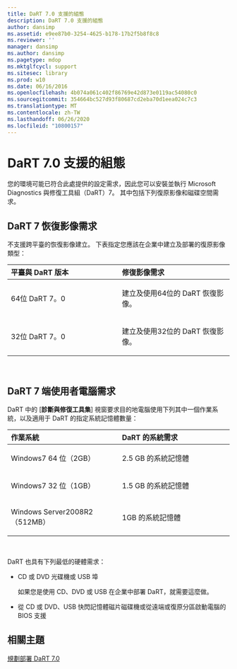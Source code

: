 ```yaml
---
title: DaRT 7.0 支援的組態
description: DaRT 7.0 支援的組態
author: dansimp
ms.assetid: e9ee87b0-3254-4625-b178-17b2f5b8f8c8
ms.reviewer: ''
manager: dansimp
ms.author: dansimp
ms.pagetype: mdop
ms.mktglfcycl: support
ms.sitesec: library
ms.prod: w10
ms.date: 06/16/2016
ms.openlocfilehash: 4b074a061c402f86769e42d873e0119ac54080c0
ms.sourcegitcommit: 354664bc527d93f80687cd2eba70d1eea024c7c3
ms.translationtype: MT
ms.contentlocale: zh-TW
ms.lasthandoff: 06/26/2020
ms.locfileid: "10800157"
---
```

# DaRT 7.0 支援的組態


您的環境可能已符合此處提供的設定需求，因此您可以安裝並執行 Microsoft Diagnostics 與修復工具組（DaRT）7。 其中包括下列復原影像和磁碟空間需求。

## DaRT 7 恢復影像需求


不支援跨平臺的恢復影像建立。 下表指定您應該在企業中建立及部署的復原影像類型：

<table>
<colgroup>
<col width="50%" />
<col width="50%" />
</colgroup>
<thead>
<tr class="header">
<th align="left">平臺與 DaRT 版本</th>
<th align="left">修復影像需求</th>
</tr>
</thead>
<tbody>
<tr class="odd">
<td align="left"><p>64位 DaRT 7。0</p></td>
<td align="left"><p>建立及使用64位的 DaRT 恢復影像。</p></td>
</tr>
<tr class="even">
<td align="left"><p>32位 DaRT 7。0</p></td>
<td align="left"><p>建立及使用32位的 DaRT 恢復影像。</p></td>
</tr>
</tbody>
</table>

 

## DaRT 7 端使用者電腦需求


DaRT 中的 [**診斷與修復工具集**] 視窗要求目的地電腦使用下列其中一個作業系統，以及適用于 DaRT 的指定系統記憶體數量：

<table>
<colgroup>
<col width="50%" />
<col width="50%" />
</colgroup>
<thead>
<tr class="header">
<th align="left">作業系統</th>
<th align="left">DaRT 的系統需求</th>
</tr>
</thead>
<tbody>
<tr class="odd">
<td align="left"><p>Windows7 64 位（2GB）</p></td>
<td align="left"><p>2.5 GB 的系統記憶體</p></td>
</tr>
<tr class="even">
<td align="left"><p>Windows7 32 位（1GB）</p></td>
<td align="left"><p>1.5 GB 的系統記憶體</p></td>
</tr>
<tr class="odd">
<td align="left"><p>Windows Server2008R2 （512MB）</p></td>
<td align="left"><p>1GB 的系統記憶體</p></td>
</tr>
</tbody>
</table>

 

DaRT 也具有下列最低的硬體需求：

-   CD 或 DVD 光碟機或 USB 埠

    如果您是使用 CD、DVD 或 USB 在企業中部署 DaRT，就需要這麼做。

-   從 CD 或 DVD、USB 快閃記憶體磁片磁碟機或從遠端或復原分區啟動電腦的 BIOS 支援

## 相關主題


[規劃部署 DaRT 7.0](planning-to-deploy-dart-70.md)

 

 





